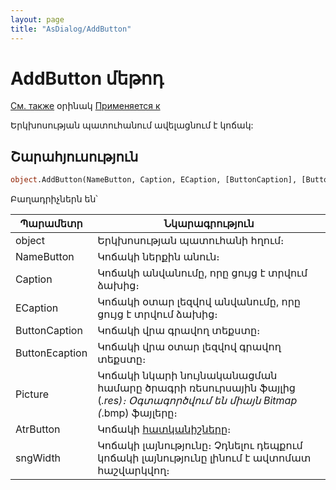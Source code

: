 ```yaml
---
layout: page
title: "AsDialog/AddButton"
---
```



# AddButton մեթոդ

[См. также](../AsDialog.md) օրինակ [Применяется к](../AsDialog.md)

Երկխոսության պատուհանում ավելացնում է կոճակ: 

## Շարահյուսություն

``` vb
object.AddButton(NameButton, Caption, ECaption, [ButtonCaption], [ButtonEcaption], [Picture], [AtrButton], [sngWidth] )
```

Բաղադրիչներն են՝ 


| Պարամետր | Նկարագրություն |
|--|--|
| object | Երկխոսության պատուհանի հղում։ |
| NameButton | Կոճակի ներքին անուն։ |
| Caption | Կոճակի անվանումը, որը ցույց է տրվում ձախից։ |
| ECaption | Կոճակի օտար լեզվով անվանումը, որը ցույց է տրվում ձախից։ |
| ButtonCaption | Կոճակի վրա գրավող տեքստը։ |
| ButtonEcaption | Կոճակի վրա օտար լեզվով գրավող տեքստը։ |
| Picture |Կոճակի նկարի նույնականացման համարը ծրագրի ռեսուրսային ֆայլից (*.res)։ Օգտագործվում են միայն  Bitmap (*.bmp) ֆայլերը։ |
| AtrButton | Կոճակի  [հատկանիշները](Attribute.html "Attribute")։ |
| sngWidth | Կոճակի լայնությունը։ Չդնելու դեպքում կոճակի լայնությունը լինում է ավտոմատ հաշվարկվող։ |


